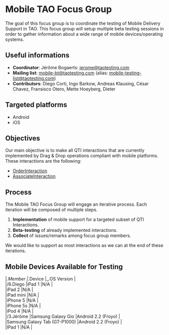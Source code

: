 <!--
parent:
    title: Contribution_Focus_Groups
author:
    - 'Patrick Plichart'
created_at: '2013-10-15 11:44:02'
updated_at: '2014-02-13 16:49:20'
tags:
    - 'Contribution Focus Groups'
-->

Mobile TAO Focus Group
======================

The goal of this focus group is to coordinate the testing of Mobile Delivery Support in TAO. This focus group will setup multiple beta testing sessions in order to gather information about a wide range of mobile devices/operating systems.

Useful informations
-------------------

-   **Coordinator**: Jérôme Bogaerts: jerome@taotesting.com
-   **Mailing list**: mobile-bt@taotesting.com (alias: mobile-testing-list@taotesting.com)
-   **Contributors**: Diego Corti, Ingo Barkow, Andreas Klausing, César Chavez, Fransisco Otero, Mette Hoeyberg, Dieter

Targeted platforms
------------------

-   Android
-   iOS

Objectives
----------

Our main objective is to make all QTI interactions that are currently implemented by Drag & Drop operations compliant with mobile platforms. These interactions are the following:

-   [OrderInteraction](http://www.imsglobal.org/question/qtiv2p1/imsqti_infov2p1.html#element10283)
-   [AssociateInteraction](http://www.imsglobal.org/question/qtiv2p1/imsqti_infov2p1.html#element10291)

Process
-------

The Mobile TAO Focus Group will engage an iterative process. Each iteration will be composed of multiple steps.

1.  **Implementation** of mobile support for a targeted subset of QTI Interactions.
2.  **Beta-testing** of already implemented interactions.
3.  **Collect** of issues/remarks among focus group members.

We would like to support as most interactions as we can at the end of these iterations.

Mobile Devices Available for Testing
------------------------------------

|*.Member |*.Device |\_.OS Version |\
|/6.Diego |iPad 1 |N/A |\
 |iPad 2 |N/A |\
 |iPad mini |N/A |\
 |iPhone 5 |N/A |\
 |iPhone 5s |N/A |\
 |iPod 4 |N/A |\
|/3.Jérôme |Samsung Galaxy Gio |Android 2.2 (Froyo) |\
 |Samsung Galaxy Tab (GT-P1000) |Android 2.2 (Froyo) |\
 |IPad 1 |N/A |

